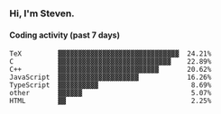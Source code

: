 ### Hi, I'm Steven.

#### Coding activity (past 7 days)
```
TeX         ▓▓▓▓▓▓▓▓▓▓▓▓▓▓▓▓▓▓▓▓▓▓▓▓▓▓▓▓▓▓  24.21%
C           ▓▓▓▓▓▓▓▓▓▓▓▓▓▓▓▓▓▓▓▓▓▓▓▓▓▓▓▓    22.89%
C++         ▓▓▓▓▓▓▓▓▓▓▓▓▓▓▓▓▓▓▓▓▓▓▓▓▓       20.62%
JavaScript  ▓▓▓▓▓▓▓▓▓▓▓▓▓▓▓▓▓▓▓▓            16.26%
TypeScript  ▓▓▓▓▓▓▓▓▓▓                       8.69%
other       ▓▓▓▓▓▓                           5.07%
HTML        ▓▓                               2.25%
```
